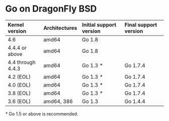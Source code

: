 # Go on DragonFly BSD

| **Kernel version**  | **Architectures** | **Initial support version** | **Final support version** |
|:--------------------|:------------------|:----------------------------|:--------------------------|
| 4.6                 | amd64             | Go 1.8                      |                           |
| 4.4.4 or above      | amd64             | Go 1.8                      |                           |
| 4.4 through 4.4.3   | amd64             | Go 1.3 _*_                  | Go 1.7.4                  |
| 4.2 (EOL)           | amd64             | Go 1.3 _*_                  | Go 1.7.4                  |
| 4.0 (EOL)           | amd64             | Go 1.3 _*_                  | Go 1.7.4                  |
| 3.8 (EOL)           | amd64             | Go 1.3 _*_                  | Go 1.7.4                  |
| 3.6 (EOL)           | amd64, 386        | Go 1.3                      | Go 1.4.4                  |
_*_ Go 1.5 or above is recommended.